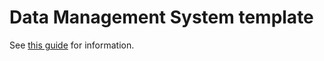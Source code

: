# Data Management System template

See [this guide](https://semapps.org/docs/guides/dms) for information.
